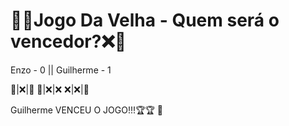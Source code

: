 # 🔵❌Jogo Da Velha - Quem será o vencedor?❌🔵
Enzo - 0  ||  Guilherme - 1

🔵|❌|🔵
🔵|❌|❌
❌|❌|🔵

Guilherme VENCEU O JOGO!!!🏆🏆 🎉 
